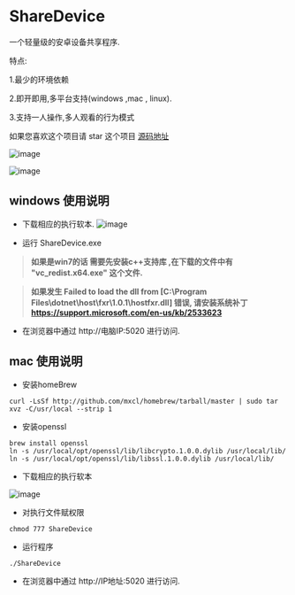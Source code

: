# ShareDevice

一个轻量级的安卓设备共享程序.

特点:

1.最少的环境依赖

2.即开即用,多平台支持(windows ,mac , linux).

3.支持一人操作,多人观看的行为模式


如果您喜欢这个项目请 star 这个项目  [源码地址](https://github.com/sunshine4me/ShareDevice)

![image](https://raw.githubusercontent.com/sunshine4me/ShareDevicePublish/win10-x64/index.png)

![image](https://raw.githubusercontent.com/sunshine4me/ShareDevicePublish/win10-x64/help.gif)

## windows 使用说明

* 下载相应的执行软本.
![image](https://raw.githubusercontent.com/sunshine4me/ShareDevicePublish/win10-x64/download.png)



* 运行 ShareDevice.exe

> **如果是win7的话 需要先安装c++支持库 ,在下载的文件中有 "vc_redist.x64.exe" 这个文件.**

> **如果发生 Failed to load the dll from [C:\Program Files\dotnet\host\fxr\1.0.1\hostfxr.dll] 错误,  请安装系统补丁 https://support.microsoft.com/en-us/kb/2533623**


* 在浏览器中通过 http://电脑IP:5020 进行访问.


## mac 使用说明
* 安装homeBrew
```
curl -LsSf http://github.com/mxcl/homebrew/tarball/master | sudo tar xvz -C/usr/local --strip 1
```

* 安装openssl

```
brew install openssl
ln -s /usr/local/opt/openssl/lib/libcrypto.1.0.0.dylib /usr/local/lib/
ln -s /usr/local/opt/openssl/lib/libssl.1.0.0.dylib /usr/local/lib/
```


* 下载相应的执行软本

![image](https://raw.githubusercontent.com/sunshine4me/ShareDevicePublish/win10-x64/download.png)


* 对执行文件赋权限
```
chmod 777 ShareDevice
```

* 运行程序
```
./ShareDevice
```

* 在浏览器中通过 http://IP地址:5020 进行访问.
